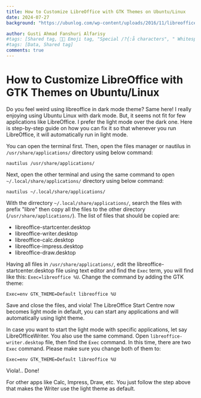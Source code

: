 ```yaml
---
title: How to Customize LibreOffice with GTK Themes on Ubuntu/Linux
date: 2024-07-27
background: "https://ubunlog.com/wp-content/uploads/2016/11/libreoffice-768x370.jpg.webp"

author: Gusti Ahmad Fanshuri Alfarisy
#tags: [Shared tag, 👩‍🔬 Emoji tag, "Special /?{:å characters", " Whitespace before and after "]
#tags: [Data, Shared tag]
comments: true
---
```


# How to Customize LibreOffice with GTK Themes on Ubuntu/Linux

Do you feel weird using libreoffice in dark mode theme? Same here! I really enjoying using Ubuntu Linux with dark mode. But, it seems not fit for few applications like LibreOffice. I prefer the light mode over the dark one. Here is step-by-step guide on how you can fix it so that whenever you run LibreOffice, it will automatically run in light mode.

You can open the terminal first. Then, open the files manager or nautilus in `/usr/share/applications/` directory using below command:

``` nautilus /usr/share/applications/ ```

Next, open the other terminal and using the same command to open `~/.local/share/applications/` directory using below command:

``` nautilus ~/.local/share/applications/ ```

With the dirrectory `~/.local/share/applications/`, search the files with prefix "libre" then copy all the files to the other directory (`/usr/share/applications/`). The list of files that should be copied are:

- libreoffice-startcenter.desktop
- libreoffice-writer.desktop
- libreoffice-calc.desktop
- libreoffice-impress.desktop
- libreoffice-draw.desktop

Having all files in `/usr/share/applications/`, edit the libreoffice-startcenter.desktop file using text editor and find the `Exec` term, you will find like this: `Exec=libreoffice %U`. Change the command by adding the GTK theme:

``` Exec=env GTK_THEME=Default libreoffice %U ```

Save and close the files, and viola! The LibreOffice Start Centre now becomes light mode in default, you can start any applications and will automatically using light theme.

In case you want to start the light mode with specific applications, let say LibreOfficeWriter. You also use the same command. Open `libreoffice-writer.desktop` file, then find the `Exec` command. In this time, there are two `Exec` command. Please make sure you change both of them to:

``` Exec=env GTK_THEME=Default libreoffice %U ```

Viola!.. Done!

For other apps like Calc, Impress, Draw, etc. You just follow the step above that makes the Writer use the light theme as default.